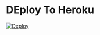 # DEploy To Heroku
[![Deploy](https://www.herokucdn.com/deploy/button.svg)](https://heroku.com/deploy?template=https://github.com/Abolanosup/uclvy)
